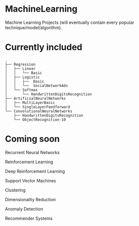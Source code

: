 # MachineLearning
Machine Learning Projects (will eventually contain every popular technique/model/algorithm).

# Currently included

```
.
├── Regression
│   ├── Linear
│   │   └── Basic
│   ├── Logistic
│   │   ├──  Basic
│   │   └──  SocialNetworkAds
│   └── Softmax
│       └── HandwrittenDigitsRecognition
├── ArtificialNeuralNetworks
│   ├── MultiLayerBasic
│   └── SingleLayerFeedforward
└── ConvolutionalNeuralNetworks
    ├── HandwrittenDigitsRecognition
    └── ObjectRecognition-10
```

# Coming soon

Recurrent Neural Networks

Reinforcement Learning

Deep Reinforcement Learning

Support Vector Machines

Clustering

Dimensionality Reduction

Anomaly Detection

Recommender Systems
